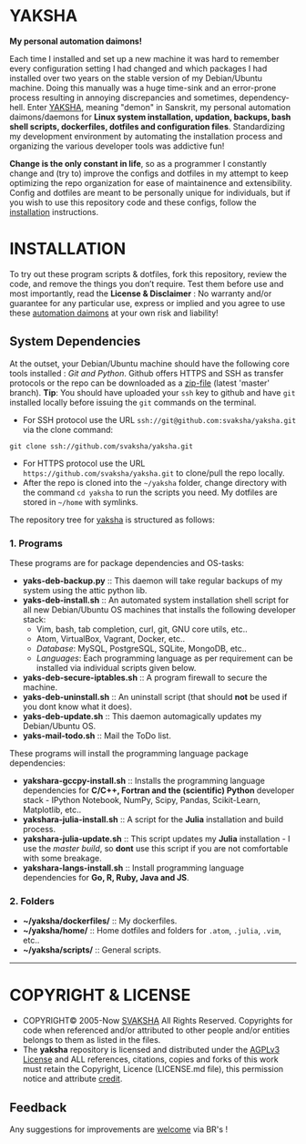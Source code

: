 # YAKSHA
__My personal automation daimons!__

Each time I installed and set up a new machine it was hard to remember every configuration setting I had changed and which packages I had installed over two years on the stable version of my Debian/Ubuntu machine. Doing this manually was a huge time-sink and an error-prone process resulting in annoying discrepancies and sometimes, dependency-hell. Enter [YAKSHA][yaksha], meaning "demon" in Sanskrit, my personal automation daimons/daemons for __Linux system installation, updation, backups, bash shell scripts, dockerfiles, dotfiles and configuration files__. Standardizing my development environment by automating the installation process and organizing the various developer tools was addictive fun!

__Change is the only constant in life__, so as a programmer I constantly change and (try to) improve the configs and dotfiles in my attempt to keep optimizing the repo organization for ease of maintainence and extensibility. Config and dotfiles are meant to be personally unique for individuals, but if you wish to use this repository code and these configs, follow the [installation](https://github.com/svaksha/yaksha#installation) instructions.

 [yaksha]: http://svaksha.github.io/yaksha "yaksha"

# INSTALLATION 
To try out these program scripts & dotfiles, fork this repository, review the code, and remove the things you don’t require. Test them before use and most importantly, read the  __License & Disclaimer__ : No warranty and/or guarantee for any particular use, express or implied and you agree to use these [automation daimons][yaksha] at your own risk and liability! 

## System Dependencies
At the outset, your Debian/Ubuntu machine should have the following core tools installed : _Git and Python_. Github offers HTTPS and SSH as transfer protocols or the repo can be downloaded as a [zip-file][download] (latest 'master' branch). __Tip__: You should have uploaded your `ssh` key to github and have `git` installed locally before issuing the `git` commands on the terminal.

+ For SSH protocol use the URL `ssh://git@github.com:svaksha/yaksha.git` via the clone command:
```
git clone ssh://github.com/svaksha/yaksha.git
```
+ For HTTPS protocol use the URL `https://github.com/svaksha/yaksha.git` to clone/pull the repo locally.
+ After the repo is cloned into the `~/yaksha` folder, change directory with the command `cd yaksha` to run the scripts you need. My dotfiles are stored in `~/home` with symlinks.

The repository tree for [yaksha][yaksha] is structured as follows: 

### 1. Programs
These programs are for package dependencies and OS-tasks:
+ __yaks-deb-backup.py__ :: This daemon will take regular backups of my system using the attic python lib.
+ __yaks-deb-install.sh__ :: An automated system installation shell script for all new Debian/Ubuntu OS machines that installs the following developer stack: 
  * Vim, bash, tab completion, curl, git, GNU core utils, etc..
  * Atom, VirtualBox, Vagrant, Docker, etc..
  * _Database_: MySQL, PostgreSQL, SQLite, MongoDB, etc..
  * _Languages_: Each programming language as per requirement can be installed via individual scripts given below. 
+ __yaks-deb-secure-iptables.sh__ :: A program firewall to secure the machine.
+ __yaks-deb-uninstall.sh__ :: An uninstall script (that should **not** be used if you dont know what it does).
+ __yaks-deb-update.sh__ :: This daemon automagically updates my Debian/Ubuntu OS.
+ __yaks-mail-todo.sh__ :: Mail the ToDo list.

These programs will install the programming language package dependencies:
+ __yakshara-gccpy-install.sh__ :: Installs the programming language dependencies for __C/C++, Fortran and the (scientific) Python__ developer stack - IPython Notebook, NumPy, Scipy, Pandas, Scikit-Learn, Matplotlib, etc.. 
+ __yakshara-julia-install.sh__ :: A script for the __Julia__ installation and build process.
+ __yakshara-julia-update.sh__ :: This script updates my __Julia__ installation - I use the _master build_, so __dont__ use this script if you are not comfortable with some breakage.
+ __yakshara-langs-install.sh__ :: Install programming language dependencies for __Go, R, Ruby, Java and JS__.

### 2. Folders
+ __~/yaksha/dockerfiles/__ :: My dockerfiles.
+ __~/yaksha/home/__ :: Home dotfiles and folders for `.atom`, `.julia`, `.vim`, etc..
+ __~/yaksha/scripts/__ :: General scripts.

 [download]: https://github.com/svaksha/yaksha/archive/master.zip "download"

----

# COPYRIGHT & LICENSE
+ COPYRIGHT© 2005-Now [SVAKSHA](http://svaksha.com/pages/Bio) All Rights Reserved. Copyrights for code when referenced and/or attributed to other people and/or entities belongs to them as listed in the files. 
+ The __yaksha__ repository is licensed and distributed under the [AGPLv3 License](http://www.gnu.org/licenses/agpl-3.0.html) and ALL references, citations, copies and forks of this work must retain the Copyright, Licence (LICENSE.md file), this permission notice and attribute [credit](https://en.wikipedia.org/wiki/Creative_Commons_license#Attribution).

## Feedback
Any suggestions for improvements are [welcome](https://github.com/svaksha/yaksha/issues) via BR's !


